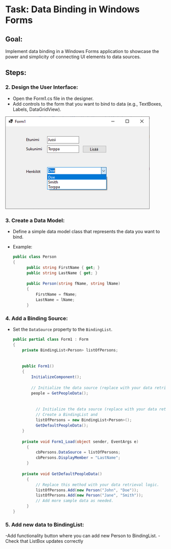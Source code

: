 # Task: Data Binding in Windows Forms

## Goal:
Implement data binding in a Windows Forms application to showcase the power and simplicity of connecting UI elements to data sources.

## Steps:


### 2. Design the User Interface:

- Open the Form1.cs file in the designer.
- Add controls to the form that you want to bind to data (e.g., TextBoxes, Labels, DataGridView).

 ![malli](esim.png)

### 3. Create a Data Model:

- Define a simple data model class that represents the data you want to bind.
- Example:

  ```csharp
  public class Person
  {
        public string FirstName { get; }
        public string LastName { get; }

        public Person(string fName, string lName)
        {
            FirstName = fName;
            LastName = lName;
        }

### 4. Add a Binding Source:


- Set the `DataSource` property to the `BindingList`.

  ```csharp
  public partial class Form1 : Form
  {
      private BindingList<Person> listOfPersons;
     

      public Form1()
      {
          InitializeComponent();
          
          // Initialize the data source (replace with your data retrieval logic).
          people = GetPeopleData();

       
            // Initialize the data source (replace with your data retrieval logic).
            // Create a BindingList and
            listOfPersons = new BindingList<Person>();
            GetDefaultPeopleData();
      }

      private void Form1_Load(object sender, EventArgs e)
        {
            cbPersons.DataSource = listOfPersons;
            cbPersons.DisplayMember = "LastName";
        }

      private void GetDefaultPeopleData()
        {
            // Replace this method with your data retrieval logic.
            listOfPersons.Add(new Person("John", "Doe"));
            listOfPersons.Add(new Person("Jane", "Smith"));
            // Add more sample data as needed.    
        }
  }
### 5. Add new data to BindingList:
  -Add functionality button where you can add new Person to BindingList.
  -Check that ListBox updates correctly



